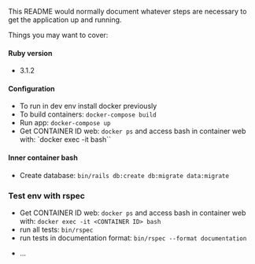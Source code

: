 
This README would normally document whatever steps are necessary to get the
application up and running.

Things you may want to cover:

#### Ruby version
 - 3.1.2

#### Configuration

 - To run in dev env install docker previously
 - To build containers: `docker-compose build`
 - Run app: `docker-compose up`
 - Get CONTAINER ID web: `docker ps` and access bash in container web with: `docker exec -it <CONTAINER ID> bash``

#### Inner container bash
  - Create database: `bin/rails db:create db:migrate data:migrate`

### Test env with rspec

 - Get CONTAINER ID web: `docker ps` and access bash in container web with: `docker exec -it <CONTAINER ID> bash`
 - run all tests: `bin/rspec`
 - run tests in documentation format: `bin/rspec --format documentation`

* ...

